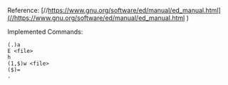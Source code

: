Reference:
[//https://www.gnu.org/software/ed/manual/ed_manual.html](//https://www.gnu.org/software/ed/manual/ed_manual.html
)

Implemented Commands:
```
(.)a
E <file>
h
(1,$)w <file>
($)=
.
```
